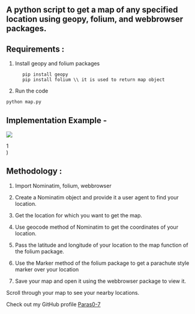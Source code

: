 ## A python script to get a map of any specified location using geopy, folium, and webbrowser packages.



## Requirements :

1) Install geopy and folium packages<br>
```
      pip install geopy
      pip install folium \\ it is used to return map object
```
2) Run the code
```
python map.py
```
## Implementation Example -
![](https://raw.githubusercontent.com/Paras0-7/Hacking-Scripts/main/Python/Map%20Finder/Screenshot.png)<br>

1[](https://raw.githubusercontent.com/Paras0-7/Hacking-Scripts/main/Python/Map%20Finder/Screenshot2.png)<br>)

## Methodology :

1) Import Nominatim, folium, webbrowser

2) Create a Nominatim object and provide it a user agent to find your location. 

3) Get the location for which you want to get the map.

4) Use geocode method of Nominatim to get the coordinates of your location.

5) Pass the latitude and longitude of your location to the map function of the folium package.

6) Use the Marker method of the folium package to get a parachute style marker over your location

7) Save your map and open it using the webbrowser package to view it.

Scroll through your map to see your nearby locations.




Check out my GitHub profile [Paras0-7](https://github.com/Paras0-7)


